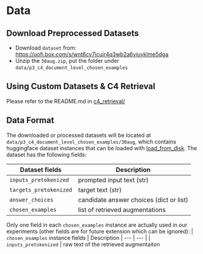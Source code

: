# Data

## Download Preprocessed Datasets
- Download `dataset` from: https://uofi.box.com/s/wnt6cv7icuir4q3wb2a6viuyklme5dga
- Unzip the `30aug.zip`, put the folder under `data/p3_c4_document_level_chosen_examples`

## Using Custom Datasets & C4 Retrieval
Please refer to the README.md in [c4_retrieval/](../c4_retrieval/README.md)

## Data Format
The downloaded or processed datasets will be located at `data/p3_c4_document_level_chosen_examples/30aug`, which contains huggingface dataset instances that can be loaded with [load_from_disk](https://huggingface.co/docs/datasets/package_reference/loading_methods#datasets.load_from_disk). The dataset has the following fields:

| Dataset fields | Description |
--- | --- |
| `inputs_pretokenized` | prompted input text (str)
| `targets_pretokenized` | target text (str)
| `answer_choices` | candidate answer choices (dict or list) 
| `chosen_examples` | list of retrieved augmentations

Only one field in each `chosen_examples` instance are actually used in our experiments (other fields are for future extension which can be ignored):
| `chosen_examples` instance fields | Description |
--- | --- |
| `inputs_pretokenized` | raw text of the retrieved augmentaiton